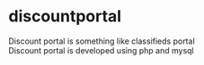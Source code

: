 # discountportal
Discount portal is something like classifieds portal<br/>
Discount portal is developed using php and mysql
